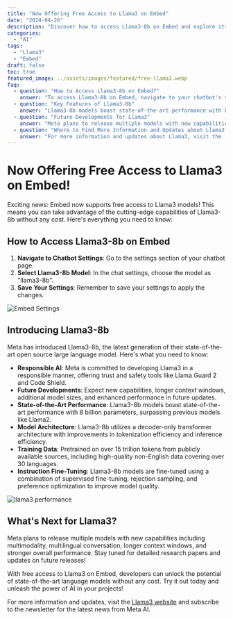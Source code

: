 ```yaml
---
title: "Now Offering Free Access to Llama3 on Embed"
date: "2024-04-26"
description: "Discover how to access Llama3-8b on Embed and explore its features and future developments. Embed now provides free access to Llama3 models, including Llama3-8b, Meta's latest generation large language model."
categories:
  - "AI"
tags:
  - "Llama3"
  - "Embed"
draft: false
toc: true
featured_image: ../assets/images/featured/free-llama3.webp
faq:
  - question: "How to Access Llama3-8b on Embed?"
    answer: "To access Llama3-8b on Embed, navigate to your chatbot's settings section, select the model as 'llama3-8b', and save your settings."
  - question: "Key Features of Llama3-8b"
    answer: "Llama3-8b models boast state-of-the-art performance with 8 billion parameters, responsible AI development with trust and safety tools like Llama Guard 2 and Code Shield, decoder-only transformer architecture, training on over 15 trillion tokens from various sources including non-English data, and fine-tuning using supervised fine-tuning, rejection sampling, and preference optimization."
  - question: "Future Developments for Llama3"
    answer: "Meta plans to release multiple models with new capabilities such as multimodality, multilingual conversation support, longer context windows, and stronger overall performance. Stay updated with detailed research papers and future releases by visiting the Llama3 website and subscribing to the Meta AI newsletter."
  - question: "Where to Find More Information and Updates about Llama3?"
    answer: "For more information and updates about Llama3, visit the [Llama3 website](https://ai.meta.com/blog/meta-llama-3/) and subscribe to the newsletter for the latest news from Meta AI."
---
```




# Now Offering Free Access to Llama3 on Embed!

Exciting news: Embed now supports free access to Llama3 models! This means you can take advantage of the cutting-edge capabilities of Llama3-8b without any cost. Here's everything you need to know:

## How to Access Llama3-8b on Embed

1. **Navigate to Chatbot Settings**: Go to the settings section of your chatbot page.
2. **Select Llama3-8b Model**: In the chat settings, choose the model as "llama3-8b".
3. **Save Your Settings**: Remember to save your settings to apply the changes.

![Embed Settings](/images/free-llama3.png)

## Introducing Llama3-8b

Meta has introduced Llama3-8b, the latest generation of their state-of-the-art open source large language model. Here's what you need to know:

- **Responsible AI**: Meta is committed to developing Llama3 in a responsible manner, offering trust and safety tools like Llama Guard 2 and Code Shield.
- **Future Developments**: Expect new capabilities, longer context windows, additional model sizes, and enhanced performance in future updates.
- **State-of-the-Art Performance**: Llama3-8b models boast state-of-the-art performance with 8 billion parameters, surpassing previous models like Llama2.
- **Model Architecture**: Llama3-8b utilizes a decoder-only transformer architecture with improvements in tokenization efficiency and inference efficiency.
- **Training Data**: Pretrained on over 15 trillion tokens from publicly available sources, including high-quality non-English data covering over 30 languages.
- **Instruction Fine-Tuning**: Llama3-8b models are fine-tuned using a combination of supervised fine-tuning, rejection sampling, and preference optimization to improve model quality.

![llama3 performance](/images/meta1.png)

## What's Next for Llama3?

Meta plans to release multiple models with new capabilities including multimodality, multilingual conversation, longer context windows, and stronger overall performance. Stay tuned for detailed research papers and updates on future releases!

With free access to Llama3 on Embed, developers can unlock the potential of state-of-the-art language models without any cost. Try it out today and unleash the power of AI in your projects!

For more information and updates, visit the [Llama3 website](https://ai.meta.com/blog/meta-llama-3/) and subscribe to the newsletter for the latest news from Meta AI.